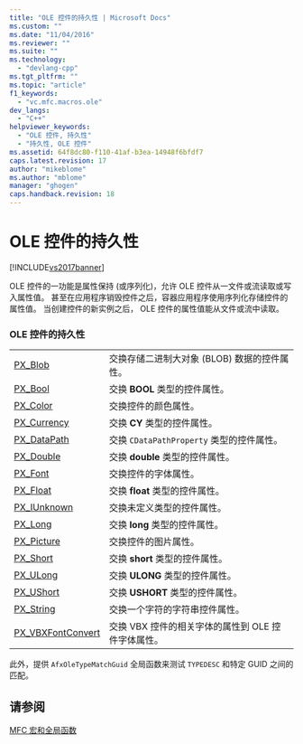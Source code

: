 ```yaml
---
title: "OLE 控件的持久性 | Microsoft Docs"
ms.custom: ""
ms.date: "11/04/2016"
ms.reviewer: ""
ms.suite: ""
ms.technology: 
  - "devlang-cpp"
ms.tgt_pltfrm: ""
ms.topic: "article"
f1_keywords: 
  - "vc.mfc.macros.ole"
dev_langs: 
  - "C++"
helpviewer_keywords: 
  - "OLE 控件, 持久性"
  - "持久性, OLE 控件"
ms.assetid: 64f8dc80-f110-41af-b3ea-14948f6bfdf7
caps.latest.revision: 17
author: "mikeblome"
ms.author: "mblome"
manager: "ghogen"
caps.handback.revision: 18
---
```

# OLE 控件的持久性
[!INCLUDE[vs2017banner](../../assembler/inline/includes/vs2017banner.md)]

OLE 控件的一功能是属性保持 \(或序列化\)，允许 OLE 控件从一文件或流读取或写入属性值。  甚至在应用程序销毁控件之后，容器应用程序使用序列化存储控件的属性值。  当创建控件的新实例之后， OLE 控件的属性值能从文件或流中读取。  
  
### OLE 控件的持久性  
  
|||  
|-|-|  
|[PX\_Blob](../Topic/PX_Blob.md)|交换存储二进制大对象 \(BLOB\) 数据的控件属性。|  
|[PX\_Bool](../Topic/PX_Bool.md)|交换 **BOOL** 类型的控件属性。|  
|[PX\_Color](../Topic/PX_Color.md)|交换控件的颜色属性。|  
|[PX\_Currency](../Topic/PX_Currency.md)|交换 **CY** 类型的控件属性。|  
|[PX\_DataPath](../Topic/PX_DataPath.md)|交换 `CDataPathProperty` 类型的控件属性。|  
|[PX\_Double](../Topic/PX_Double.md)|交换 **double** 类型的控件属性。|  
|[PX\_Font](../Topic/PX_Font.md)|交换控件的字体属性。|  
|[PX\_Float](../Topic/PX_Float.md)|交换 **float** 类型的控件属性。|  
|[PX\_IUnknown](../Topic/PX_IUnknown.md)|交换未定义类型的控件属性。|  
|[PX\_Long](../Topic/PX_Long.md)|交换 **long** 类型的控件属性。|  
|[PX\_Picture](../Topic/PX_Picture.md)|交换控件的图片属性。|  
|[PX\_Short](../Topic/PX_Short.md)|交换 **short** 类型的控件属性。|  
|[PX\_ULong](../Topic/PX_ULong.md)|交换 **ULONG** 类型的控件属性。|  
|[PX\_UShort](../Topic/PX_UShort.md)|交换 **USHORT** 类型的控件属性。|  
|[PX\_String](../Topic/PX_String.md)|交换一个字符的字符串控件属性。|  
|[PX\_VBXFontConvert](../Topic/PX_VBXFontConvert.md)|交换 VBX 控件的相关字体的属性到 OLE 控件字体属性。|  
  
 此外，提供 `AfxOleTypeMatchGuid` 全局函数来测试 `TYPEDESC` 和特定 GUID 之间的匹配。  
  
## 请参阅  
 [MFC 宏和全局函数](../../mfc/reference/mfc-macros-and-globals.md)